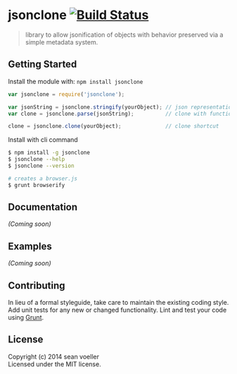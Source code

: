 # jsonclone [![Build Status](https://secure.travis-ci.org/svoeller99/jsonclone.png?branch=master)](http://travis-ci.org/svoeller99/jsonclone)

> library to allow jsonification of objects with behavior preserved via a simple metadata system.


## Getting Started

Install the module with: `npm install jsonclone`

```js
var jsonclone = require('jsonclone');

var jsonString = jsonclone.stringify(yourObject); // json representation with functions encoded
var clone = jsonclone.parse(jsonString);          // clone with functions intact

clone = jsonclone.clone(yourObject);              // clone shortcut
```

Install with cli command

```sh
$ npm install -g jsonclone
$ jsonclone --help
$ jsonclone --version
```


```sh
# creates a browser.js
$ grunt browserify
```



## Documentation

_(Coming soon)_


## Examples

_(Coming soon)_


## Contributing

In lieu of a formal styleguide, take care to maintain the existing coding style. Add unit tests for any new or changed functionality. Lint and test your code using [Grunt](http://gruntjs.com).


## License

Copyright (c) 2014 sean voeller  
Licensed under the MIT license.
